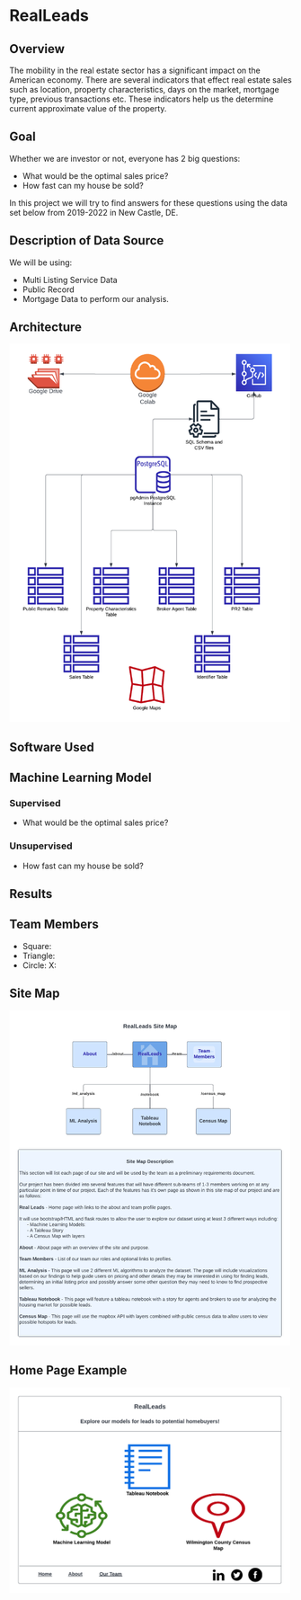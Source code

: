 # RealLeads


## Overview

The mobility in the real estate sector has a significant impact on the American economy. There are several indicators that effect real estate sales such as location, property characteristics, days on the market, mortgage type, previous transactions etc. These indicators help us the determine current approximate value of the property.

## Goal

Whether we are investor or not, everyone has 2 big questions:

* What would be the optimal sales price?
* How fast can my house be sold?

In this project we will try to find answers for these questions using the data set below from 2019-2022 in New Castle, DE.

## Description of Data Source

We will be using:
* Multi Listing Service Data 
* Public Record 
* Mortgage Data to perform our analysis. 



## Architecture

<img src="./Resources/architecture.png" alt="RealLeads Architecture Diagram" width="500"/>

## Software Used

## Machine Learning Model

### Supervised
* What would be the optimal sales price?


### Unsupervised
* How fast can my house be sold?


## Results

## Team Members
* Square: 
* Triangle: 
* Circle: 
X:

## Site Map
<img src="./Resources/site_map.png" alt="Site Map Diagram" width="500"/>

## Home Page Example

<img src="./Resources/home_page_example.png" alt="Sample Home Page" width="500"/>
